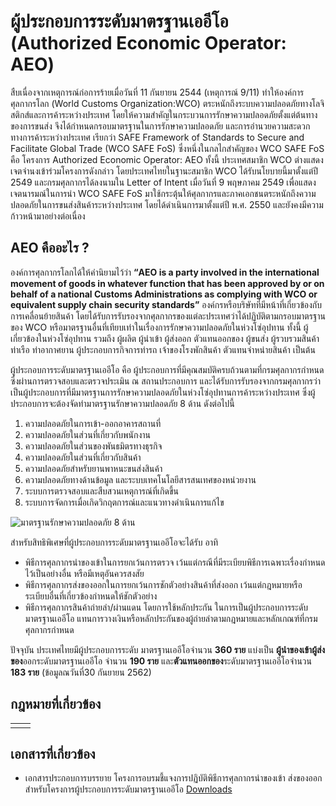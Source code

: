 
ผู้ประกอบการระดับมาตรฐานเออีโอ (Authorized Economic Operator: AEO)
===

สืบเนื่องจากเหตุการณ์ก่อการร้ายเมื่อวันที่ 11 กันยายน 2544 (เหตุการณ์ 9/11) ทำให้องค์การศุลกากรโลก (World Customs Organization:WCO) ตระหนักถึงระบบความปลอดภัยทางโลจิสติกส์และการค้าระหว่างประเทศ โดยให้ความสำคัญในกระบวนการรักษาความปลอดภัยตั้งแต่ต้นทางของการขนส่ง จึงได้กำหนดกรอบมาตรฐานในการรักษาความปลอดภัย และการอำนวยความสะดวกทางการค้าระหว่างประเทศ เรียกว่า SAFE Framework of Standards to Secure and Facilitate Global Trade (WCO SAFE FoS) ซึ่งหนึ่งในกลไกสำคัญของ WCO SAFE FoS คือ โครงการ Authorized Economic Operator: AEO ทั้งนี้ ประเทศสมาชิก WCO ต่างแสดงเจตจำนงเข้าร่วมโครงการดังกล่าว โดยประเทศไทยในฐานะสมาชิก WCO ได้รับนโยบายนี้มาตั้งแต่ปี 2549 และกรมศุลกากรได้ลงนามใน Letter of Intent เมื่อวันที่ 9 พฤษภาคม 2549 เพื่อแสดงเจตนารมณ์ในการนำ WCO SAFE FoS มาใช้กระตุ้นให้ศุลกากรและภาคเอกชนตระหนักถึงความปลอดภัยในการขนส่งสินค้าระหว่างประเทศ โดยได้ดำเนินการมาตั้งแต่ปี พ.ศ. 2550 และยังคงมีความก้าวหน้ามาอย่างต่อเนื่อง
  
## AEO คืออะไร ?

องค์การศุลกากรโลกได้ให้คำนิยามไว้ว่า **“AEO is a party involved in the international movement of goods in whatever function that has been approved by or on behalf of a national Customs Administrations as complying with WCO or equivalent supply chain security standards”** องค์กรหรือบริษัทที่มีหน้าที่เกี่ยวข้องกับการเคลื่อนย้ายสินค้า โดยได้รับการรับรองจากศุลกากรของแต่ละประเทศว่าได้ปฏิบัติตามกรอบมาตรฐานของ WCO หรือมาตรฐานอื่นที่เทียบเท่าในเรื่องการรักษาความปลอดภัยในห่วงโซ่อุปทาน ทั้งนี้ ผู้เกี่ยวข้องในห่วงโซ่อุปทาน รวมถึง ผู้ผลิต ผู้นำเข้า ผู้ส่งออก ตัวแทนออกของ ผู้ขนส่ง ผู้รวบรวมสินค้า ท่าเรือ ท่าอากาศยาน ผู้ประกอบการกิจการท่ารถ เจ้าของโรงพักสินค้า ตัวแทนจำหน่ายสินค้า เป็นต้น

ผู้ประกอบการระดับมาตรฐานเออีโอ คือ ผู้ประกอบการที่มีคุณสมบัติครบถ้วนตามที่กรมศุลกากรกำหนด ซึ่งผ่านการตรวจสอบและตรวจประเมิน ณ สถานประกอบการ และได้รับการรับรองจากกรมศุลกากรว่าเป็นผู้ประกอบการที่มีมาตรฐานการรักษาความปลอดภัยในห่วงโซ่อุปทานการค้าระหว่างประเทศ ซึ่งผู้ประกอบการจะต้องจัดทำมาตรฐานรักษาความปลอดภัย 8 ด้าน ดังต่อไปนี้

1. ความปลอดภัยในการเข้า-ออกอาคารสถานที่
2. ความปลอดภัยในส่วนที่เกี่ยวกับพนักงาน
3. ความปลอดภัยในส่วนของพันธมิตรทางธุรกิจ
4. ความปลอดภัยในส่วนที่เกี่ยวกับสินค้า
5. ความปลอดภัยสำหรับยานพาหนะขนส่งสินค้า
6. ความปลอดภัยทางด้านข้อมูล และระบบเทคโนโลยีสารสนเทศของหน่วยงาน
7. ระบบการตรวจสอบและสืบสวนเหตุการณ์ที่เกิดขึ้น
8. ระบบการจัดการเมื่อเกิดวิกฤตการณ์และแนวทางดำเนินการแก้ไข

![มาตรฐานรักษาความปลอดภัย 8 ด้าน](http://aeo.customs.go.th/data_files/27550f638db1f32374d4c52b235a59bb.jpg)


สำหรับสิทธิพิเศษที่ผู้ประกอบการระดับมาตรฐานเออีโอจะได้รับ อาทิ

- พิธีการศุลกากรนำของเข้าในการยกเว้นการตรวจ เว้นแต่กรณีที่มีระเบียบพิธีการเฉพาะเรื่องกำหนดไว้เป็นอย่างอื่น หรือมีเหตุอันควรสงสัย
- พิธีการศุลกากรส่งของออกในการยกเว้นการชักตัวอย่างสินค้าที่ส่งออก เว้นแต่กฎหมายหรือระเบียบอื่นที่เกี่ยวข้องกำหนดให้ชักตัวอย่าง
- พิธีการศุลกากรสินค้าถ่ายลำ/ผ่านแดน โดยการใช้หลักประกัน ในการเป็นผู้ประกอบการระดับมาตรฐานเออีโอ แทนการวางเงินหรือหลักประกันของผู้ถ่ายลำตามกฎหมายและหลักเกณฑ์ที่กรมศุลกากรกำหนด

ปัจจุบัน ประเทศไทยมีผู้ประกอบการระดับ มาตรฐานเออีโอจำนวน **360 ราย** แบ่งเป็น **ผู้นำของเข้าผู้ส่งของ**ออกระดับมาตรฐานเออีโอ จำนวน **190 ราย** และ**ตัวแทนออกของ**ระดับมาตรฐานเออีโอจำนวน **183 ราย** (ข้อมูลณวันที่30 กันยายน 2562)

## กฎหมายที่เกี่ยวข้อง

|  |  |
|--|--|
|  |  |


## เอกสารที่เกี่ยวข้อง
- เอกสารประกอบการบรรยาย โครงการอบรมชี้แจงการปฏิบัติพิธีการศุลกากรนำของเข้า ส่งของออก สำหรับโครงการผู้ประกอบการระดับมาตรฐานเออีโอ [Downloads](https://drive.google.com/file/d/1-o94dmo0yd5dyUis0MoiOvnPERW23PqM/view)

<!--stackedit_data:
eyJoaXN0b3J5IjpbMTA1MTEzNzAwOCwxNDkzMDk5MzEyLDIxMT
M2MjU2NDMsMjA4Nzg1NDk3OCw2NTk5MzQwNzQsLTExNjAzMTY3
MjksNzMwOTk4MTE2XX0=
-->